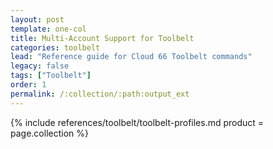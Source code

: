 ```yaml
---
layout: post
template: one-col
title: Multi-Account Support for Toolbelt
categories: toolbelt
lead: "Reference guide for Cloud 66 Toolbelt commands"
legacy: false
tags: ["Toolbelt"]
order: 1
permalink: /:collection/:path:output_ext
---
```


{% include references/toolbelt/toolbelt-profiles.md product = page.collection %}